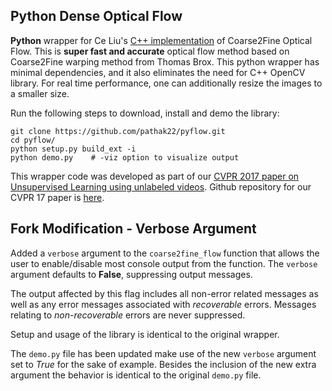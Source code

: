
## Python Dense Optical Flow

**Python** wrapper for Ce Liu's [C++ implementation](https://people.csail.mit.edu/celiu/OpticalFlow/) of Coarse2Fine Optical Flow. This is **super fast and accurate** optical flow method based on Coarse2Fine warping method from Thomas Brox. This python wrapper has minimal dependencies, and it also eliminates the need for C++ OpenCV library. For real time performance, one can additionally resize the images to a smaller size.

Run the following steps to download, install and demo the library:
  ```Shell
  git clone https://github.com/pathak22/pyflow.git
  cd pyflow/
  python setup.py build_ext -i
  python demo.py    # -viz option to visualize output
  ```

This wrapper code was developed as part of our [CVPR 2017 paper on Unsupervised Learning using unlabeled videos](http://cs.berkeley.edu/~pathak/unsupervised_video/). Github repository for our CVPR 17 paper is [here](https://github.com/pathak22/unsupervised-video).


## Fork Modification - Verbose Argument

Added a `verbose` argument to the `coarse2fine_flow` function that allows the user to enable/disable most console output from the function. The `verbose` argument defaults to **False**, suppressing output messages.

The output affected by this flag includes all non-error related messages as well as any error messages associated with *recoverable* errors. Messages relating to *non-recoverable* errors are never suppressed.

Setup and usage of the library is identical to the original wrapper.

The `demo.py` file has been updated make use of the new `verbose` argument set to *True* for the sake of example. Besides the inclusion of the new extra argument the behavior is identical to the original `demo.py` file.


